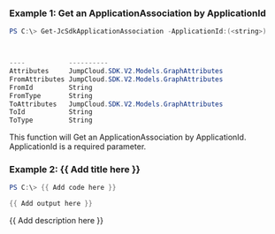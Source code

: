 ### Example 1: Get an ApplicationAssociation by ApplicationId
```powershell
PS C:\> Get-JcSdkApplicationAssociation -ApplicationId:(<string>)



----           ----------
Attributes     JumpCloud.SDK.V2.Models.GraphAttributes
FromAttributes JumpCloud.SDK.V2.Models.GraphAttributes
FromId         String
FromType       String
ToAttributes   JumpCloud.SDK.V2.Models.GraphAttributes
ToId           String
ToType         String


```

This function will Get an ApplicationAssociation by ApplicationId. ApplicationId is a required parameter.

### Example 2: {{ Add title here }}
```powershell
PS C:\> {{ Add code here }}

{{ Add output here }}
```

{{ Add description here }}

